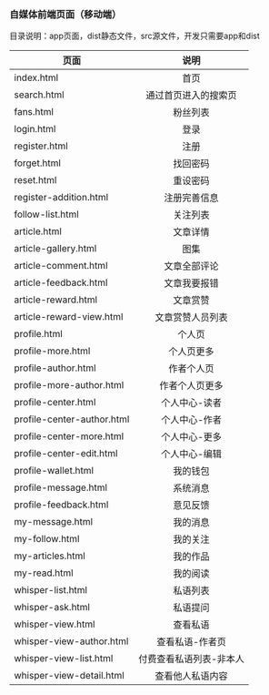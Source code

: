### 自媒体前端页面（移动端）

目录说明：app页面，dist静态文件，src源文件，开发只需要app和dist

|页面|说明| 
|-------------|:-------------:| 
|index.html|首页| 
|search.html|通过首页进入的搜索页| 
|fans.html|粉丝列表|
|login.html|登录|
|register.html|注册|
|forget.html|找回密码|
|reset.html|重设密码|
|register-addition.html|注册完善信息|
|follow-list.html|关注列表|
|article.html|文章详情| 
|article-gallery.html|图集| 
|article-comment.html|文章全部评论| 
|article-feedback.html|文章我要报错| 
|article-reward.html|文章赏赞|  
|article-reward-view.html|文章赏赞人员列表|
|profile.html|个人页|
|profile-more.html|个人页更多|
|profile-author.html|作者个人页|
|profile-more-author.html|作者个人页更多|
|profile-center.html|个人中心-读者|
|profile-center-author.html|个人中心-作者|
|profile-center-more.html|个人中心-更多|
|profile-center-edit.html|个人中心-编辑|
|profile-wallet.html|我的钱包|
|profile-message.html|系统消息|
|profile-feedback.html|意见反馈|
|my-message.html|我的消息|
|my-follow.html|我的关注|
|my-articles.html|我的作品|
|my-read.html|我的阅读|
|whisper-list.html|私语列表|
|whisper-ask.html|私语提问|
|whisper-view.html|查看私语|
|whisper-view-author.html|查看私语-作者页|
|whisper-view-list.html|付费查看私语列表-非本人|
|whisper-view-detail.html|查看他人私语内容|

